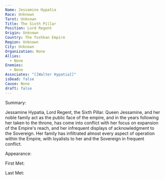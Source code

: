 ```yaml
---
Name: Jessamine Hypatia
Race: Unknown
Tarot: Unknown
Title: The Sixth Pillar
Position: Lord Regent
Origin: Unknown
Country: The Toshkan Empire
Region: Unknown
City: Unknown
Organization: None
Allies:
  - None
Enemies:
  - None
Associates: "[[Walter Hypatia]]"
isDead: false
Cause: None
draft: false
---
```

Summary:

Jessamine Hypatia, Lord Regent, the Sixth Pillar. Queen Jessamine, and her noble family act as the public face of the empire, and in the years following her taken to the throne, has come into conflict with her focus on expansion of the Empire's reach, and her infrequent displays of acknowledgment to the Sovereign. Her family has infiltrated almost every aspect of operation within the Empire, with loyalists to her and the Sovereign in frequent conflict. 

Appearance: 

First Met: 

Last Met: 

